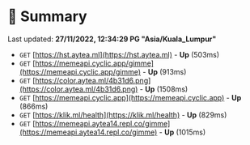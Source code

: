 # 📖 Summary
Last updated: **27/11/2022, 12:34:29 PG "Asia/Kuala_Lumpur"**

- `GET` [https://hst.aytea.ml](https://hst.aytea.ml) - **Up** (503ms)
- `GET` [https://memeapi.cyclic.app/gimme](https://memeapi.cyclic.app/gimme) - **Up** (913ms)
- `GET` [https://color.aytea.ml/4b31d6.png](https://color.aytea.ml/4b31d6.png) - **Up** (1508ms)
- `GET` [https://memeapi.cyclic.app](https://memeapi.cyclic.app) - **Up** (866ms)
- `GET` [https://klik.ml/health](https://klik.ml/health) - **Up** (829ms)
- `GET` [https://memeapi.aytea14.repl.co/gimme](https://memeapi.aytea14.repl.co/gimme) - **Up** (1015ms)

